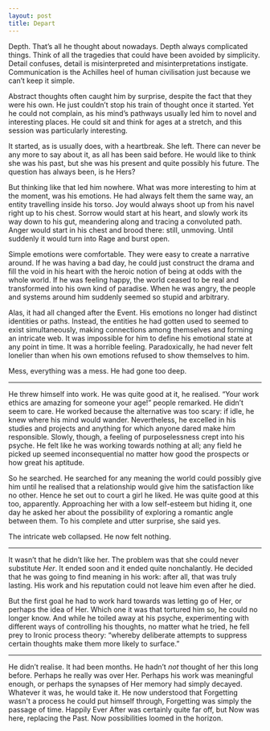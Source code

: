 ```yaml
---
layout: post
title: Depart
---
```


Depth. That’s all he thought about nowadays. Depth always complicated things. Think of all the tragedies that could have been avoided by simplicity. Detail confuses, detail is misinterpreted and misinterpretations instigate. Communication is the Achilles heel of human civilisation just because we can’t keep it simple.

Abstract thoughts often caught him by surprise, despite the fact that they were his own. He just couldn’t stop his train of thought once it started. Yet he could not complain, as his mind’s pathways usually led him to novel and interesting places. He could sit and think for ages at a stretch, and this session was particularly interesting.

It started, as is usually does, with a heartbreak. She left. There can never be any more to say about it, as all has been said before. He would like to think she was his past, but she was his present and quite possibly his future. The question has always been, is he Hers?

But thinking like that led him nowhere. What was more interesting to him at the moment, was his emotions. He had always felt them the same way, an entity travelling inside his torso. Joy would always shoot up from his navel right up to his chest. Sorrow would start at his heart, and slowly work its way down to his gut, meandering along and tracing a convoluted path. Anger would start in his chest and brood there: still, unmoving. Until suddenly it would turn into Rage and burst open.

Simple emotions were comfortable. They were easy to create a narrative around. If he was having a bad day, he could just construct the drama and fill the void in his heart with the heroic notion of being at odds with the whole world. If he was feeling happy, the world ceased to be real and transformed into his own kind of paradise. When he was angry, the people and systems around him suddenly seemed so stupid and arbitrary. 

Alas, it had all changed after the Event. His emotions no longer had distinct identities or paths. Instead, the entities he had gotten used to seemed to exist simultaneously, making connections among themselves and forming an intricate web. It was impossible for him to define his emotional state at any point in time. It was a horrible feeling. Paradoxically, he had never felt lonelier than when his own emotions refused to show themselves to him.

Mess, everything was a mess. He had gone too deep.

___

He threw himself into work. He was quite good at it, he realised. “Your work ethics are amazing for someone your age!” people remarked. He didn’t seem to care. He worked because the alternative was too scary: if idle, he knew where his mind would wander. Nevertheless, he excelled in his studies and projects and anything for which anyone dared make him responsible. Slowly, though, a feeling of purposelessness crept into his psyche. He felt like he was working towards nothing at all; any field he picked up seemed inconsequential no matter how good the prospects or how great his aptitude.

So he searched. He searched for any meaning the world could possibly give him until he realised that a relationship would give him the satisfaction like no other. Hence he set out to court a girl he liked. He was quite good at this too, apparently. Approaching her with a low self-esteem but hiding it, one day he asked her about the possibility of exploring a romantic angle between them. To his complete and utter surprise, she said yes.

The intricate web collapsed. He now felt nothing.

___

It wasn’t that he didn’t like her. The problem was that she could never substitute *Her*. It ended soon and it ended quite nonchalantly. He decided that he was going to find meaning in his work: after all, that was truly lasting. His work and his reputation could not leave him even after he died.

But the first goal he had to work hard towards was letting go of Her, or perhaps the idea of Her. Which one it was that tortured him so, he could no longer know. And while he toiled away at his psyche, experimenting with different ways of controlling his thoughts, no matter what he tried, he fell prey to Ironic process theory: “whereby deliberate attempts to suppress certain thoughts make them more likely to surface.” 

___

He didn’t realise. It had been months. He hadn’t *not* thought of her this long before. Perhaps he really was over Her. Perhaps his work was meaningful enough, or perhaps the synapses of Her memory had simply decayed. Whatever it was, he would take it. He now understood that Forgetting wasn't a process he could put himself through, Forgetting was simply the passage of time. Happily Ever After was certainly quite far off, but Now was here, replacing the Past. Now possibilities loomed in the horizon.

